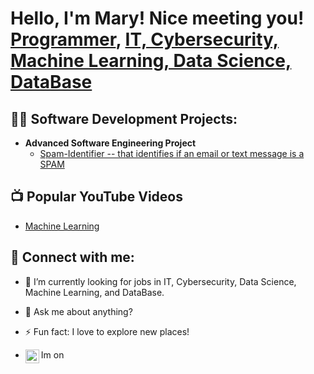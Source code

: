 <h1>Hello, I'm Mary! Nice meeting you! <br/><a href="https://github.com/SemerdjianMary">Programmer</a>, <a href="https://www.linkedin.com/in/SemerdjianMary/">IT, Cybersecurity, Machine Learning, Data Science, DataBase</a></h1>

<h2>👨‍💻 Software Development Projects:</h2>

- <b>Advanced Software Engineering Project</b>
  - [Spam-Identifier -- that identifies if an email or text message is a SPAM](https://github.com/sliu62/Spam-Identifier)



<h2>📺 Popular YouTube Videos</h2>

- [Machine Learning](https://www.youtube.com/watch?v=jGwO_UgTS7I&list=PLoROMvodv4rMiGQp3WXShtMGgzqpfVfbU)

<h2> 🤳 Connect with me:</h2>

- 🔭 I’m currently looking for jobs in IT, Cybersecurity, Data Science, Machine Learning, and DataBase.
- 💬 Ask me about anything?
- ⚡ Fun fact: I love to explore new places!

- Im on [<img align="left" alt="MarySemerdjian | LinkedIn" width="22px" src="https://cdn.jsdelivr.net/npm/simple-icons@v3/icons/linkedin.svg" />][linkedin]

[linkedin]: https://linkedin.com/in/mary-semerdjian  


<!--
**SemerdjianMary/SemerdjianMary** is a ✨ _special_ ✨ repository because its `README.md` (this file) appears on your GitHub profile.

Here are some ideas to get you started:

- 🔭 I’m currently working on ...
- 🌱 I’m currently learning ...
- 👯 I’m looking to collaborate on ...
- 🤔 I’m looking for help with ...
- 💬 Ask me about ...
- 📫 How to reach me: ...
- 😄 Pronouns: ...
- ⚡ Fun fact: ...
-->
